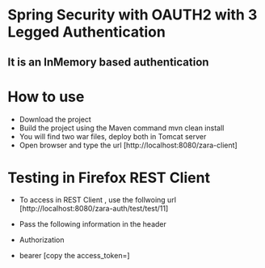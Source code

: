 # Spring Security with OAUTH2 with 3 Legged Authentication
## It is an InMemory based authentication

# How to use
- Download the project
- Build the project using the Maven command mvn clean install
- You will find two war files, deploy both in Tomcat server
- Open browser and type the url [http://localhost:8080/zara-client]

# Testing in Firefox REST Client
- To access in REST Client , use the follwoing url [http://localhost:8080/zara-auth/test/test/11]
- Pass the following information in the header

- Authorization
- bearer [copy the access_token=]
